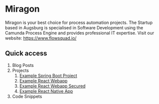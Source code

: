 # Miragon
Miragon is your best choice for process automation projects. The Startup based in Augsburg is specialised in Software Development using the Camunda Process Engine and provides professional IT expertise. Visit our website: https://www.flowsquad.io/ </br>

## Quick access
1. Blog Posts
1. Projects
    1. [Example Spring Boot Project](./projects/miragon-example-backend)
    1. [Example React Webapp](./projects/miragon-example-webapp)
    1. [Example React Webapp Secured](./projects/miragon-example-webapp-secured)
    1. [Example React Native App](./projects/miragon-example-app)
1. Code Snippets
